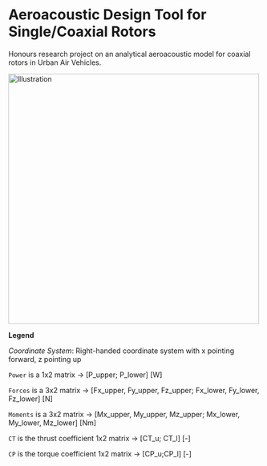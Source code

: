 # Aeroacoustic Design Tool for Single/Coaxial Rotors
Honours research project on an analytical aeroacoustic model for coaxial rotors in Urban Air Vehicles.


<a href="https://github.com/davidoort/aeroacoustics/tree/master/docs/Honours_Article_Aeroacoustics_Github.pdf"><img src="https://github.com/davidoort/aeroacoustics/tree/master/img/Frontpage.png" alt="Illustration" width="500px"/></a>

**Legend**

*Coordinate System*:
Right-handed coordinate system with x pointing forward, z pointing up

`Power` is a 1x2 matrix -> [P_upper; P_lower] [W]

`Forces` is a 3x2 matrix -> [Fx_upper, Fy_upper, Fz_upper; Fx_lower, Fy_lower, Fz_lower] [N]

`Moments` is a 3x2 matrix -> [Mx_upper, My_upper, Mz_upper; Mx_lower, My_lower, Mz_lower] [Nm] 

`CT` is the thrust coefficient 1x2 matrix -> [CT_u; CT_l] [-]

`CP` is the torque coefficient 1x2 matrix -> [CP_u;CP_l] [-]

